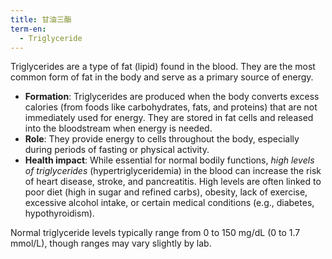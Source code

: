 ```yaml
---
title: 甘油三酯
term-en:
  - Triglyceride
---
```

Triglycerides are a type of fat (lipid) found in the blood. They are the most common form of fat in the body and serve as a primary source of energy.  

- **Formation**: Triglycerides are produced when the body converts excess calories (from foods like carbohydrates, fats, and proteins) that are not immediately used for energy. They are stored in fat cells and released into the bloodstream when energy is needed.  
- **Role**: They provide energy to cells throughout the body, especially during periods of fasting or physical activity.  
- **Health impact**: While essential for normal bodily functions, *high levels of triglycerides* (hypertriglyceridemia) in the blood can increase the risk of heart disease, stroke, and pancreatitis. High levels are often linked to poor diet (high in sugar and refined carbs), obesity, lack of exercise, excessive alcohol intake, or certain medical conditions (e.g., diabetes, hypothyroidism).  

Normal triglyceride levels typically range from 0 to 150 mg/dL (0 to 1.7 mmol/L), though ranges may vary slightly by lab.
